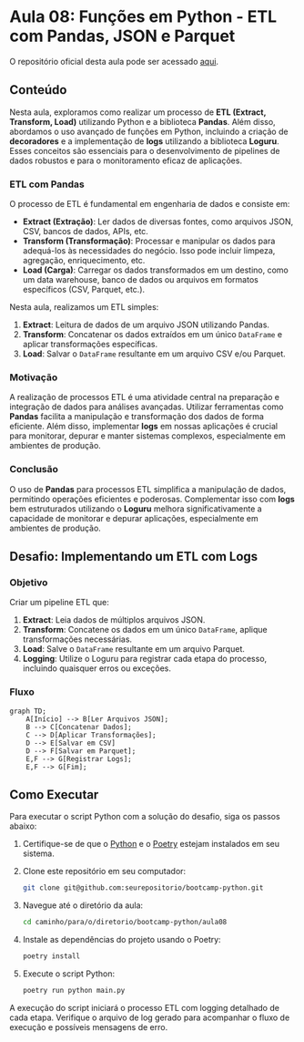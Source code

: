 # Aula 08: Funções em Python - ETL com Pandas, JSON e Parquet

O repositório oficial desta aula pode ser acessado [aqui](https://github.com/lvgalvao/data-engineering-roadmap/tree/main/Bootcamp%20-%20Python%20para%20dados/aula08).

## Conteúdo

Nesta aula, exploramos como realizar um processo de **ETL (Extract, Transform, Load)** utilizando Python e a biblioteca **Pandas**. Além disso, abordamos o uso avançado de funções em Python, incluindo a criação de **decoradores** e a implementação de **logs** utilizando a biblioteca **Loguru**. Esses conceitos são essenciais para o desenvolvimento de pipelines de dados robustos e para o monitoramento eficaz de aplicações.

### ETL com Pandas

O processo de ETL é fundamental em engenharia de dados e consiste em:

- **Extract (Extração)**: Ler dados de diversas fontes, como arquivos JSON, CSV, bancos de dados, APIs, etc.
- **Transform (Transformação)**: Processar e manipular os dados para adequá-los às necessidades do negócio. Isso pode incluir limpeza, agregação, enriquecimento, etc.
- **Load (Carga)**: Carregar os dados transformados em um destino, como um data warehouse, banco de dados ou arquivos em formatos específicos (CSV, Parquet, etc.).

Nesta aula, realizamos um ETL simples:

1. **Extract**: Leitura de dados de um arquivo JSON utilizando Pandas.
2. **Transform**: Concatenar os dados extraídos em um único `DataFrame` e aplicar transformações específicas.
3. **Load**: Salvar o `DataFrame` resultante em um arquivo CSV e/ou Parquet.

### Motivação

A realização de processos ETL é uma atividade central na preparação e integração de dados para análises avançadas. Utilizar ferramentas como **Pandas** facilita a manipulação e transformação dos dados de forma eficiente. Além disso, implementar **logs** em nossas aplicações é crucial para monitorar, depurar e manter sistemas complexos, especialmente em ambientes de produção.

### Conclusão

O uso de **Pandas** para processos ETL simplifica a manipulação de dados, permitindo operações eficientes e poderosas. Complementar isso com **logs** bem estruturados utilizando o **Loguru** melhora significativamente a capacidade de monitorar e depurar aplicações, especialmente em ambientes de produção.

## Desafio: Implementando um ETL com Logs

### Objetivo

Criar um pipeline ETL que:

1. **Extract**: Leia dados de múltiplos arquivos JSON.
2. **Transform**: Concatene os dados em um único `DataFrame`, aplique transformações necessárias.
3. **Load**: Salve o `DataFrame` resultante em um arquivo Parquet.
4. **Logging**: Utilize o Loguru para registrar cada etapa do processo, incluindo quaisquer erros ou exceções.

### Fluxo

```mermaid
graph TD;
    A[Início] --> B[Ler Arquivos JSON];
    B --> C[Concatenar Dados];
    C --> D[Aplicar Transformações];
    D --> E[Salvar em CSV]
    D --> F[Salvar em Parquet];
    E,F --> G[Registrar Logs];
    E,F --> G[Fim];
```

## Como Executar

Para executar o script Python com a solução do desafio, siga os passos abaixo:

1. Certifique-se de que o [Python](https://www.python.org/) e o [Poetry](https://python-poetry.org/docs/#installation) estejam instalados em seu sistema.
2. Clone este repositório em seu computador:

   ```sh
   git clone git@github.com:seurepositorio/bootcamp-python.git
   ```

3. Navegue até o diretório da aula:

   ```sh
   cd caminho/para/o/diretorio/bootcamp-python/aula08
   ```

4. Instale as dependências do projeto usando o Poetry:

   ```sh
   poetry install
   ```

5. Execute o script Python:

   ```sh
   poetry run python main.py
   ```

A execução do script iniciará o processo ETL com logging detalhado de cada etapa. Verifique o arquivo de log gerado para acompanhar o fluxo de execução e possíveis mensagens de erro.